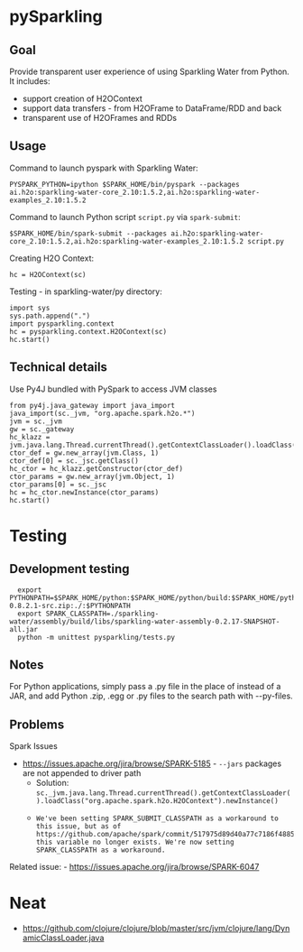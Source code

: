 # pySparkling

## Goal
Provide transparent user experience of using Sparkling Water from Python.
It includes:
  - support creation of H2OContext
  - support data transfers - from H2OFrame to DataFrame/RDD and back
  - transparent use of H2OFrames and RDDs

## Usage

Command to launch pyspark with Sparkling Water:
 ```
PYSPARK_PYTHON=ipython $SPARK_HOME/bin/pyspark --packages ai.h2o:sparkling-water-core_2.10:1.5.2,ai.h2o:sparkling-water-examples_2.10:1.5.2
```

Command to launch Python script `script.py` via `spark-submit`:
```
$SPARK_HOME/bin/spark-submit --packages ai.h2o:sparkling-water-core_2.10:1.5.2,ai.h2o:sparkling-water-examples_2.10:1.5.2 script.py
```

Creating H2O Context:
```
hc = H2OContext(sc)
```


Testing - in sparkling-water/py directory:
```
import sys
sys.path.append(".")
import pysparkling.context
hc = pysparkling.context.H2OContext(sc)
hc.start()
```

## Technical details

Use Py4J bundled with PySpark to access JVM classes

```
from py4j.java_gateway import java_import
java_import(sc._jvm, "org.apache.spark.h2o.*")
jvm = sc._jvm
gw = sc._gateway
hc_klazz = jvm.java.lang.Thread.currentThread().getContextClassLoader().loadClass("org.apache.spark.h2o.H2OContext")
ctor_def = gw.new_array(jvm.Class, 1)
ctor_def[0] = sc._jsc.getClass()
hc_ctor = hc_klazz.getConstructor(ctor_def)
ctor_params = gw.new_array(jvm.Object, 1)
ctor_params[0] = sc._jsc
hc = hc_ctor.newInstance(ctor_params)
hc.start()

```

# Testing

## Development testing
```
  export PYTHONPATH=$SPARK_HOME/python:$SPARK_HOME/python/build:$SPARK_HOME/python/lib/py4j-0.8.2.1-src.zip:./:$PYTHONPATH
  export SPARK_CLASSPATH=./sparkling-water/assembly/build/libs/sparkling-water-assembly-0.2.17-SNAPSHOT-all.jar
  python -m unittest pysparkling/tests.py
```

## Notes
For Python applications, simply pass a .py file in the place of <application-jar> instead of a JAR, and add Python .zip, .egg or .py files to the search path with --py-files.

## Problems

Spark Issues
  - https://issues.apache.org/jira/browse/SPARK-5185 - `--jars` packages are not appended to driver path
     * Solution: `sc._jvm.java.lang.Thread.currentThread().getContextClassLoader().loadClass("org.apache.spark.h2o.H2OContext").newInstance()`
     * ```
       We've been setting SPARK_SUBMIT_CLASSPATH as a workaround to this issue, but as of https://github.com/apache/spark/commit/517975d89d40a77c7186f488547eed11f79c1e97 this variable no longer exists. We're now setting SPARK_CLASSPATH as a workaround.
       ```

  Related issue:
    - https://issues.apache.org/jira/browse/SPARK-6047


 # Neat
   - https://github.com/clojure/clojure/blob/master/src/jvm/clojure/lang/DynamicClassLoader.java
